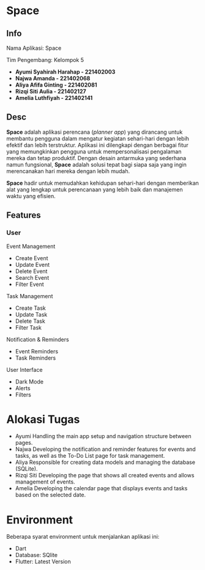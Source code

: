 # Space

## Info
Nama Aplikasi: Space

Tim Pengembang: Kelompok 5
- **Ayumi Syahirah Harahap - 221402003**
- **Najwa Amanda - 221402068**
- **Aliya Afifa Ginting - 221402081**
- **Rizqi Siti Aulia - 221402127**
- **Amelia Luthfiyah - 221402141**

## Desc
**Space** adalah aplikasi perencana (*planner app*) yang  dirancang untuk membantu pengguna dalam mengatur kegiatan sehari-hari dengan lebih efektif dan lebih terstruktur. Aplikasi ini dilengkapi dengan berbagai fitur yang memungkinkan pengguna untuk mempersonalisasi pengalaman mereka dan tetap produktif. Dengan desain antarmuka yang sederhana namun fungsional, **Space** adalah solusi tepat bagi siapa saja yang ingin merencanakan hari mereka dengan lebih mudah.

**Space** hadir untuk memudahkan kehidupan sehari-hari dengan memberikan alat yang lengkap untuk perencanaan yang lebih baik dan manajemen waktu yang efisien.

## Features
### User
Event Management
- Create Event
- Update Event
- Delete Event
- Search Event
- Filter Event

Task Management
- Create Task
- Update Task
- Delete Task
- Filter Task

Notification & Reminders
- Event Reminders
- Task Reminders

User Interface
- Dark Mode
- Alerts
- Filters
 
# Alokasi Tugas
- Ayumi
  Handling the main app setup and navigation structure between pages.
- Najwa
  Developing the notification and reminder features for events and tasks, as well as the To-Do List page for task management.
- Aliya
  Responsible for creating data models and managing the database (SQLite).
- Rizqi Siti
  Developing the page that shows all created events and allows management of events.
- Amelia
  Developing the calendar page that displays events and tasks based on the selected date.

# Environment
Beberapa syarat environment untuk menjalankan aplikasi ini:
- Dart
- Database: SQlite
- Flutter: Latest Version
